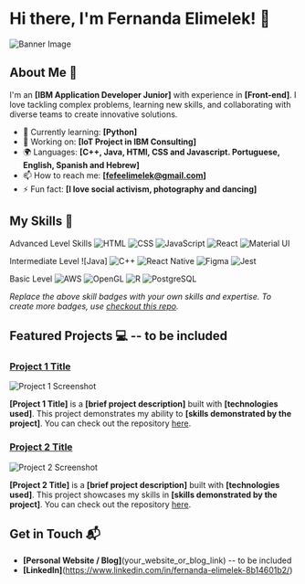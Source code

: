 # Hi there, I'm Fernanda Elimelek! 👋

![Banner Image](your_banner_image_url_here)

## About Me 🚀

I'm an **[IBM Application Developer Junior]** with experience in **[Front-end]**. I love tackling complex problems, learning new skills, and collaborating with diverse teams to create innovative solutions.

- 🌱 Currently learning: **[Python]**
- 🔭 Working on: **[IoT Project in IBM Consulting]**
- 🌍 Languages: **[C++, Java, HTMl, CSS and Javascript. Portuguese, English, Spanish and Hebrew]**
- 📫 How to reach me: **[fefeelimelek@gmail.com]**
- ⚡ Fun fact: **[I love social activism, photography and dancing]**

## My Skills 🧠

Advanced Level Skills
![HTML](https://img.shields.io/badge/-HTML-E34F26?style=flat-square&logo=html5&logoColor=white)
![CSS](https://img.shields.io/badge/-CSS-1572B6?style=flat-square&logo=css3&logoColor=white)
![JavaScript](https://img.shields.io/badge/-JavaScript-F7DF1E?style=flat-square&logo=javascript&logoColor=black)
![React](https://img.shields.io/badge/-React-61DAFB?style=flat-square&logo=react&logoColor=black)
![Material UI](https://img.shields.io/badge/Material%20UI-007FFF?style=for-the-badge&logo=mui&logoColor=white)

Intermediate Level
![Java]
![C++](https://img.shields.io/badge/C%2B%2B-00599C?style=for-the-badge&logo=c%2B%2B&logoColor=white)
![React Native](https://img.shields.io/badge/React_Native-20232A?style=for-the-badge&logo=react&logoColor=61DAFB)
![Figma](https://img.shields.io/badge/Figma-F24E1E?style=for-the-badge&logo=figma&logoColor=white)
![Jest](https://img.shields.io/badge/Jest-C21325?style=for-the-badge&logo=jest&logoColor=white)

Basic Level
![AWS](https://img.shields.io/badge/Amazon_AWS-FF9900?style=for-the-badge&logo=amazonaws&logoColor=white)
![OpenGL](https://img.shields.io/badge/OpenGL-FFFFFF?style=for-the-badge&logo=opengl)
![R](https://img.shields.io/badge/R-276DC3?style=for-the-badge&logo=r&logoColor=white)
![PostgreSQL](https://img.shields.io/badge/PostgreSQL-316192?style=for-the-badge&logo=postgresql&logoColor=white)

*Replace the above skill badges with your own skills and expertise. To create more badges, use [checkout this repo](https://github.com/alexandresanlim/Badges4-README.md-Profile).*

## Featured Projects 💻 -- to be included

### [Project 1 Title](project_1_link)

![Project 1 Screenshot](project_1_screenshot_url)

**[Project 1 Title]** is a **[brief project description]** built with **[technologies used]**. This project demonstrates my ability to **[skills demonstrated by the project]**. You can check out the repository [here](project_1_repository_link).

### [Project 2 Title](project_2_link)

![Project 2 Screenshot](project_2_screenshot_url)

**[Project 2 Title]** is a **[brief project description]** built with **[technologies used]**. This project showcases my skills in **[skills demonstrated by the project]**. You can check out the repository [here](project_2_repository_link).

## Get in Touch 📬

- **[Personal Website / Blog]**(your_website_or_blog_link) -- to be included
- **[LinkedIn]**(https://www.linkedin.com/in/fernanda-elimelek-8b14601b2/)


